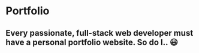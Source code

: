 # Portfolio<br>

## Every passionate, full-stack web developer must have a personal portfolio website. So do I.. 😃

